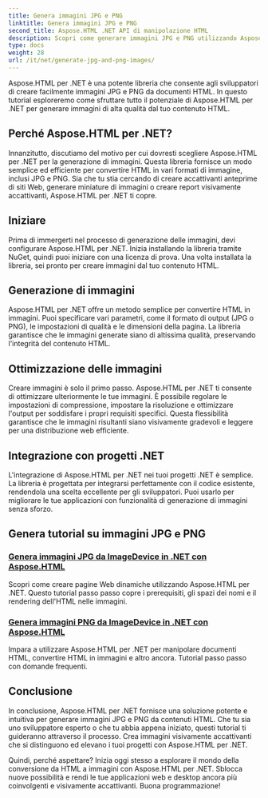 ```yaml
---
title: Genera immagini JPG e PNG
linktitle: Genera immagini JPG e PNG
second_title: Aspose.HTML .NET API di manipolazione HTML
description: Scopri come generare immagini JPG e PNG utilizzando Aspose.HTML per .NET con i nostri tutorial. Crea grafica straordinaria senza sforzo.
type: docs
weight: 28
url: /it/net/generate-jpg-and-png-images/
---
```

 
Aspose.HTML per .NET è una potente libreria che consente agli sviluppatori di creare facilmente immagini JPG e PNG da documenti HTML. In questo tutorial esploreremo come sfruttare tutto il potenziale di Aspose.HTML per .NET per generare immagini di alta qualità dal tuo contenuto HTML.

## Perché Aspose.HTML per .NET?

Innanzitutto, discutiamo del motivo per cui dovresti scegliere Aspose.HTML per .NET per la generazione di immagini. Questa libreria fornisce un modo semplice ed efficiente per convertire HTML in vari formati di immagine, inclusi JPG e PNG. Sia che tu stia cercando di creare accattivanti anteprime di siti Web, generare miniature di immagini o creare report visivamente accattivanti, Aspose.HTML per .NET ti copre.

## Iniziare

Prima di immergerti nel processo di generazione delle immagini, devi configurare Aspose.HTML per .NET. Inizia installando la libreria tramite NuGet, quindi puoi iniziare con una licenza di prova. Una volta installata la libreria, sei pronto per creare immagini dal tuo contenuto HTML.

## Generazione di immagini

Aspose.HTML per .NET offre un metodo semplice per convertire HTML in immagini. Puoi specificare vari parametri, come il formato di output (JPG o PNG), le impostazioni di qualità e le dimensioni della pagina. La libreria garantisce che le immagini generate siano di altissima qualità, preservando l'integrità del contenuto HTML.

## Ottimizzazione delle immagini

Creare immagini è solo il primo passo. Aspose.HTML per .NET ti consente di ottimizzare ulteriormente le tue immagini. È possibile regolare le impostazioni di compressione, impostare la risoluzione e ottimizzare l'output per soddisfare i propri requisiti specifici. Questa flessibilità garantisce che le immagini risultanti siano visivamente gradevoli e leggere per una distribuzione web efficiente.

## Integrazione con progetti .NET

L'integrazione di Aspose.HTML per .NET nei tuoi progetti .NET è semplice. La libreria è progettata per integrarsi perfettamente con il codice esistente, rendendola una scelta eccellente per gli sviluppatori. Puoi usarlo per migliorare le tue applicazioni con funzionalità di generazione di immagini senza sforzo.

## Genera tutorial su immagini JPG e PNG
### [Genera immagini JPG da ImageDevice in .NET con Aspose.HTML](./generate-jpg-images-by-imagedevice/)
Scopri come creare pagine Web dinamiche utilizzando Aspose.HTML per .NET. Questo tutorial passo passo copre i prerequisiti, gli spazi dei nomi e il rendering dell'HTML nelle immagini.
### [Genera immagini PNG da ImageDevice in .NET con Aspose.HTML](./generate-png-images-by-imagedevice/)
Impara a utilizzare Aspose.HTML per .NET per manipolare documenti HTML, convertire HTML in immagini e altro ancora. Tutorial passo passo con domande frequenti.

## Conclusione

In conclusione, Aspose.HTML per .NET fornisce una soluzione potente e intuitiva per generare immagini JPG e PNG da contenuti HTML. Che tu sia uno sviluppatore esperto o che tu abbia appena iniziato, questi tutorial ti guideranno attraverso il processo. Crea immagini visivamente accattivanti che si distinguono ed elevano i tuoi progetti con Aspose.HTML per .NET.

Quindi, perché aspettare? Inizia oggi stesso a esplorare il mondo della conversione da HTML a immagini con Aspose.HTML per .NET. Sblocca nuove possibilità e rendi le tue applicazioni web e desktop ancora più coinvolgenti e visivamente accattivanti. Buona programmazione!